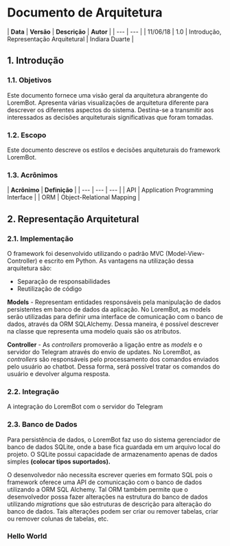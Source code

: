 # Documento de Arquitetura

| **Data** | **Versão** | **Descrição** | **Autor** |
| --- | --- |
| 11/06/18 | 1.0 | Introdução, Representação Arquitetural | Indiara Duarte |

## 1. Introdução

### 1.1. Objetivos

Este documento fornece uma visão geral da arquitetura abrangente do LoremBot. Apresenta várias visualizações de arquitetura diferente para descrever os diferentes aspectos do sistema. Destina-se a transmitir aos interessados as decisões arquiteturais significativas que foram tomadas.

### 1.2. Escopo

Este documento descreve os estilos e decisões arquiteturais do framework LoremBot.

### 1.3. Acrônimos 

| **Acrônimo** | **Definição** |
| --- | --- | --- |
| API | Application Programming Interface |
| ORM | Object-Relational Mapping |

## 2. Representação Arquitetural 

### 2.1. Implementação

O framework foi desenvolvido utilizando o padrão MVC \(Model-View-Controller\) e escrito em Python. As vantagens na utilização dessa arquitetura são:

* Separação de responsabilidades
* Reutilização de código

**Models** - Representam entidades responsáveis pela manipulação de dados persistentes em banco de dados da aplicação. No LoremBot, as models serão utilizadas para definir uma interface de comunicação com o banco de dados, através da ORM SQLAlchemy. Dessa maneira, é possível descrever na classe que representa uma modelo quais são os atributos.

**Controller** - As _controllers_ promoverão a ligação entre as _models_ e o servidor do Telegram através do envio de updates. No LoremBot, as _controllers_ são responsáveis pelo processamento dos comandos enviados pelo usuário ao chatbot. Dessa forma, será possível tratar os comandos do usuário e devolver alguma resposta.

### 2.2. Integração

A integração do LoremBot com o servidor do Telegram

### 2.3. Banco de Dados

Para persistência de dados, o LoremBot faz uso do sistema gerenciador de banco de dados  SQLite, onde a base fica guardada em um arquivo local do projeto. O SQLite possui capacidade de armazenamento apenas de dados simples **\(colocar tipos suportados\).**

O desenvolvedor não necessita escrever queries em formato SQL pois o framework oferece uma API de comunicação com o banco de dados utilizando a ORM SQL Alchemy. Tal ORM também permite que o desenvolvedor possa fazer alterações na estrutura do banco de dados utilizando _migrations_ que são estruturas de descrição para alteração do banco de dados. Tais alterações podem ser criar ou remover tabelas, criar ou remover colunas  de tabelas, etc.

### Hello World

